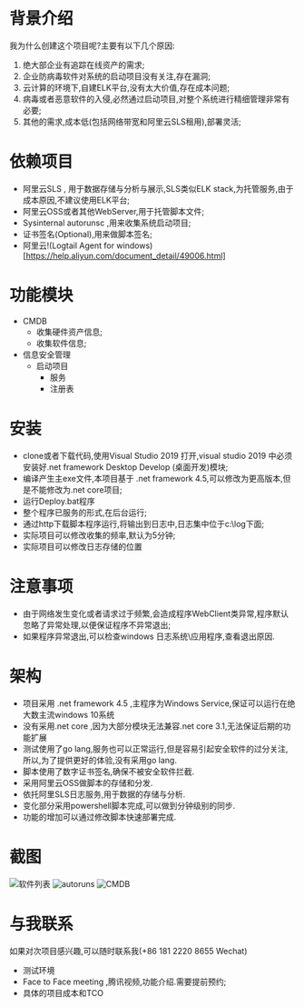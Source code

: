 ﻿# 背景介绍
我为什么创建这个项目呢?主要有以下几个原因:
1. 绝大部企业有追踪在线资产的需求;
2. 企业防病毒软件对系统的启动项目没有关注,存在漏洞;
3. 云计算的环境下,自建ELK平台,没有太大价值,存在成本问题;
4. 病毒或者恶意软件的入侵,必然通过启动项目,对整个系统进行精细管理非常有必要;
5. 其他的需求,成本低(包括网络带宽和阿里云SLS租用),部署灵活;

# 依赖项目
- 阿里云SLS , 用于数据存储与分析与展示,SLS类似ELK stack,为托管服务,由于成本原因,不建议使用ELK平台;
- 阿里云OSS或者其他WebServer,用于托管脚本文件;
- Sysinternal autorunsc ,用来收集系统启动项目;
- 证书签名(Optional),用来做脚本签名;
- 阿里云!(Logtail Agent for windows)[https://help.aliyun.com/document_detail/49006.html]


# 功能模块
- CMDB
  - 收集硬件资产信息;
  - 收集软件信息;
- 信息安全管理
  - 启动项目
    - 服务
    - 注册表
# 安装

- clone或者下载代码,使用Visual Studio 2019 打开,visual studio 2019 中必须安装好.net framework Desktop Develop (桌面开发)模块;
- 编译产生主exe文件,本项目基于 .net framework 4.5,可以修改为更高版本,但是不能修改为.net core项目;
- 运行Deploy.bat程序
- 整个程序已服务的形式,在后台运行;
- 通过http下载脚本程序运行,将输出到日志中,日志集中位于c:\log下面;
- 实际项目可以修改收集的频率,默认为5分钟;
- 实际项目可以修改日志存储的位置


# 注意事项

- 由于网络发生变化或者请求过于频繁,会造成程序WebClient类异常,程序默认忽略了异常处理,以便保证程序不异常退出;
- 如果程序异常退出,可以检查windows 日志系统\应用程序,查看退出原因.

# 架构

- 项目采用 .net framework 4.5 ,主程序为Windows Service,保证可以运行在绝大数主流windows 10系统
- 没有采用.net core ,因为大部分模块无法兼容.net core 3.1,无法保证后期的功能扩展
- 测试使用了go lang,服务也可以正常运行,但是容易引起安全软件的过分关注,所以,为了提供更好的体验,没有采用go lang.
- 脚本使用了数字证书签名,确保不被安全软件拦截.
- 采用阿里云OSS做脚本的存储和分发.
- 依托阿里SLS日志服务,用于数据的存储与分析.
- 变化部分采用powershell脚本完成,可以做到分钟级别的同步.
- 功能的增加可以通过修改脚本快速部署完成.

# 截图

![软件列表](https://github.com/epmpub/MyService/blob/ed533bfcf58baf55e8e6a3d94c07f59413b332e4/images/myService1.png)
![autoruns](https://github.com/epmpub/MyService/blob/ed533bfcf58baf55e8e6a3d94c07f59413b332e4/images/myService2.png)
![CMDB](https://github.com/epmpub/MyService/blob/ed533bfcf58baf55e8e6a3d94c07f59413b332e4/images/myService3.png)

# 与我联系
如果对次项目感兴趣,可以随时联系我(+86 181 2220 8655 Wechat)
- 测试环境
- Face to Face meeting ,腾讯视频,功能介绍.需要提前预约;
- 具体的项目成本和TCO

